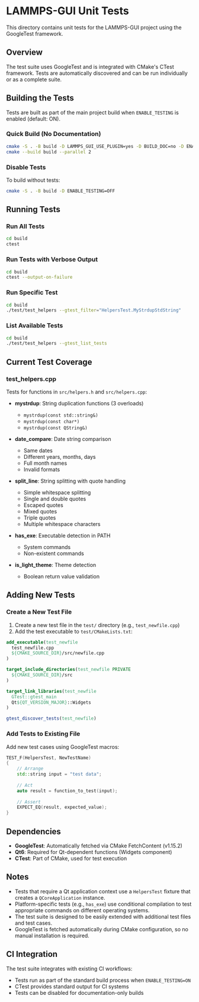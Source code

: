 # LAMMPS-GUI Unit Tests

This directory contains unit tests for the LAMMPS-GUI project using the GoogleTest framework.

## Overview

The test suite uses GoogleTest and is integrated with CMake's CTest framework. Tests are automatically discovered and can be run individually or as a complete suite.

## Building the Tests

Tests are built as part of the main project build when `ENABLE_TESTING` is enabled (default: ON).

### Quick Build (No Documentation)

```bash
cmake -S . -B build -D LAMMPS_GUI_USE_PLUGIN=yes -D BUILD_DOC=no -D ENABLE_TESTING=ON
cmake --build build --parallel 2
```

### Disable Tests

To build without tests:

```bash
cmake -S . -B build -D ENABLE_TESTING=OFF
```

## Running Tests

### Run All Tests

```bash
cd build
ctest
```

### Run Tests with Verbose Output

```bash
cd build
ctest --output-on-failure
```

### Run Specific Test

```bash
cd build
./test/test_helpers --gtest_filter="HelpersTest.MyStrdupStdString"
```

### List Available Tests

```bash
cd build
./test/test_helpers --gtest_list_tests
```

## Current Test Coverage

### test_helpers.cpp

Tests for functions in `src/helpers.h` and `src/helpers.cpp`:

- **mystrdup**: String duplication functions (3 overloads)
  - `mystrdup(const std::string&)`
  - `mystrdup(const char*)`
  - `mystrdup(const QString&)`
  
- **date_compare**: Date string comparison
  - Same dates
  - Different years, months, days
  - Full month names
  - Invalid formats
  
- **split_line**: String splitting with quote handling
  - Simple whitespace splitting
  - Single and double quotes
  - Escaped quotes
  - Mixed quotes
  - Triple quotes
  - Multiple whitespace characters
  
- **has_exe**: Executable detection in PATH
  - System commands
  - Non-existent commands
  
- **is_light_theme**: Theme detection
  - Boolean return value validation

## Adding New Tests

### Create a New Test File

1. Create a new test file in the `test/` directory (e.g., `test_newfile.cpp`)
2. Add the test executable to `test/CMakeLists.txt`:

```cmake
add_executable(test_newfile
  test_newfile.cpp
  ${CMAKE_SOURCE_DIR}/src/newfile.cpp
)

target_include_directories(test_newfile PRIVATE
  ${CMAKE_SOURCE_DIR}/src
)

target_link_libraries(test_newfile
  GTest::gtest_main
  Qt${QT_VERSION_MAJOR}::Widgets
)

gtest_discover_tests(test_newfile)
```

### Add Tests to Existing File

Add new test cases using GoogleTest macros:

```cpp
TEST_F(HelpersTest, NewTestName)
{
    // Arrange
    std::string input = "test data";
    
    // Act
    auto result = function_to_test(input);
    
    // Assert
    EXPECT_EQ(result, expected_value);
}
```

## Dependencies

- **GoogleTest**: Automatically fetched via CMake FetchContent (v1.15.2)
- **Qt6**: Required for Qt-dependent functions (Widgets component)
- **CTest**: Part of CMake, used for test execution

## Notes

- Tests that require a Qt application context use a `HelpersTest` fixture that creates a `QCoreApplication` instance.
- Platform-specific tests (e.g., `has_exe`) use conditional compilation to test appropriate commands on different operating systems.
- The test suite is designed to be easily extended with additional test files and test cases.
- GoogleTest is fetched automatically during CMake configuration, so no manual installation is required.

## CI Integration

The test suite integrates with existing CI workflows:
- Tests run as part of the standard build process when `ENABLE_TESTING=ON`
- CTest provides standard output for CI systems
- Tests can be disabled for documentation-only builds
